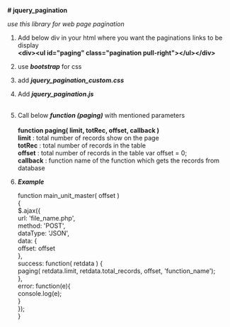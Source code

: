<b># jquery_pagination</b>

<i>use this library for web page pagination</i>

1. Add below div in your html where you want the paginations links to be display <br>
  <b>&lt;div&gt;&lt;ul id="paging" class="pagination pull-right"&gt;&lt;/ul&gt;&lt;/div&gt;</b><br>

2. use <b><i>bootstrap</i></b> for css
3. add <b><i>jquery_pagination_custom.css</i></b>
4. Add <b><i>jquery_pagination.js</i></b><br><br>
5. Call below <b><i>function (paging)</i></b> with mentioned parameters<br><br>
  <b>function paging( limit, totRec, offset, callback )</b><br>
  <b>limit</b>    :  total number of records show on the page <br>
  <b>totRec</b>   :  total number of records in the table <br>
  <b>offset</b>   :  total number of records in the table  var offset = 0; <br>
  <b>callback</b> :  function name of the function which gets the records from database <br>

5. <b><i>Example</i></b>
    
    function main_unit_master( offset )<br>
    {<br>
    	$.ajax({<br>
    		url: 'file_name.php',<br>
    		method: 'POST',<br>
    		dataType: 'JSON',<br>
    		data: {<br>
    			offset: offset<br>
    		},<br>
    		success: function( retdata ) {<br>
    			paging( retdata.limit, retdata.total_records, offset, 'function_name');<br>
    		},<br>
    		error: function(e){<br>
    			console.log(e);<br>
    		}<br>
    	});<br>
    }
    
